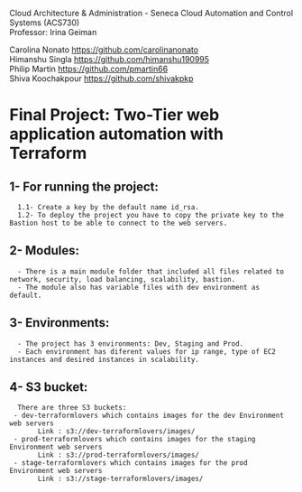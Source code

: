 Cloud Architecture & Administration - Seneca
Cloud Automation and Control Systems (ACS730)  
Professor: Irina Geiman


Carolina Nonato https://github.com/carolinanonato   
Himanshu Singla  https://github.com/himanshu190995   
Philip Martin https://github.com/pmartin66   
Shiva Koochakpour https://github.com/shivakpkp   


# Final Project: Two-Tier web application automation with Terraform

   ## 1- For running the project:
      1.1- Create a key by the default name id_rsa. 
      1.2- To deploy the project you have to copy the private key to the Bastion host to be able to connect to the web servers.  
   ## 2- Modules:
      - There is a main module folder that included all files related to network, security, load balancing, scalability, bastion.
      - The module also has variable files with dev environment as default.
      
   ## 3- Environments:
      - The project has 3 environments: Dev, Staging and Prod.
      - Each environment has diferent values for ip range, type of EC2 instances and desired instances in scalability.
      
   ## 4- S3 bucket:
      There are three S3 buckets:
     - dev-terraformlovers which contains images for the dev Environment web servers   
           Link : s3://dev-terraformlovers/images/
     - prod-terraformlovers which contains images for the staging Environment web servers   
           Link : s3://prod-terraformlovers/images/
     - stage-terraformlovers which contains images for the prod Environment web servers   
           Link : s3://stage-terraformlovers/images/
            

